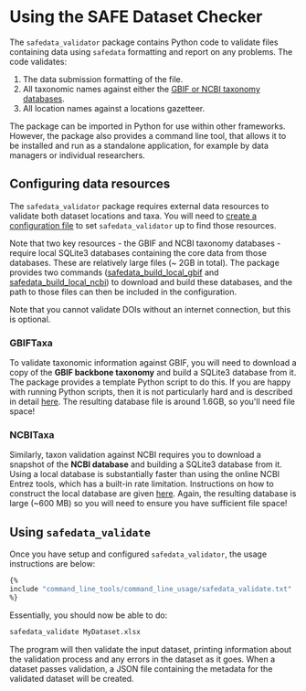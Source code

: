 # Using the SAFE Dataset Checker

The  `safedata_validator` package contains Python code to validate files
containing data using `safedata` formatting  and report on any problems. The code
validates:

1. The data submission formatting of the file.
1. All taxonomic names against either the [GBIF or NCBI taxonomy
   databases](../install/taxonomic_validation.md).
1. All location names against a locations gazetteer.

The package can be imported in Python for use within other frameworks. However, the
package also provides a command line tool, that allows it to be  installed and run as a
standalone application, for example by data managers or individual researchers.

## Configuring data resources

The `safedata_validator` package requires external data resources to validate
both dataset locations and taxa. You will need to [create a configuration
file](../install/configuration.md) to set `safedata_validator` up to find those
resources.

Note that two key resources - the GBIF and NCBI taxonomy databases - require local
SQLite3 databases containing the core data from those databases. These are relatively
large files (~ 2GB in total). The package provides two commands
([safedata_build_local_gbif](../install/build_local_gbif.md) and
[safedata_build_local_ncbi](../install/build_local_ncbi.md)) to download and build
these databases, and the path to those files can then be included in the configuration.

Note that you cannot validate DOIs without an internet connection, but this is optional.

### GBIFTaxa

To validate taxonomic information against GBIF, you will need to download a copy of the
**GBIF backbone taxonomy** and build a SQLite3 database from it. The package provides a
template Python script to do this. If you are happy with running Python scripts, then it
is not particularly hard and is described in detail
[here](../install/build_local_gbif.md). The resulting database file is around 1.6GB, so
you'll need file space!

### NCBITaxa

Similarly, taxon validation against NCBI requires you to download a snapshot of the
**NCBI database** and building a SQLite3 database from it. Using a local database is
substantially faster than using the online NCBI Entrez tools, which has a built-in rate
limitation. Instructions on how to construct the local database are given
[here](../install/build_local_ncbi.md). Again, the resulting database is large (~600 MB)
so you will need to ensure you have sufficient file space!

## Using `safedata_validate`

Once you have setup and configured `safedata_validator`, the usage instructions are
below:

```sh
{%
include "command_line_tools/command_line_usage/safedata_validate.txt"
%}
```

Essentially, you should now be able to do:

```bash
safedata_validate MyDataset.xlsx
```

The program will then validate the input dataset, printing information about the
validation process and any errors in the dataset as it goes. When a dataset passes
validation, a JSON file containing the metadata for the validated dataset will be
created.

